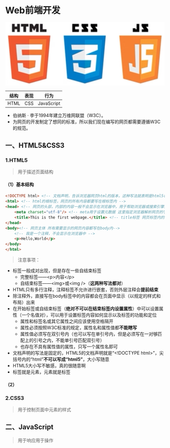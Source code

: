 # Web前端开发

![Web](./pictures/Web.png)

|结构|表现|行为      |
|----|---|----------|
|HTML|CSS|JavaScript|
* 伯纳斯 · 李于1994年建立万维网联盟（W3C）。  
* 为网页的开发制定了想同的标准，所以我们现在编写的网页都需要遵循W3C的规范。

## 一、HTML5&CSS3

### 1.HTML5

> 用于描述页面结构

#### （1）基本结构

```html
<!DOCTYPE html> <!-- 文档声明，告诉浏览器网页html的版本，这种写法就表明是html5标准 -->
<html> <!-- html的根标签，网页的所有内容都要写在根标签内 -->
<head> <!-- 网页的头部，内部的内容一般不会显示在浏览器中，用于帮助浏览器或搜索引擎来解析网页 -->
    <meta charset="utf-8"/> <!-- meta用于设置元数据 这里指定浏览器解析网页的字符集为utf-8 -->
    <title>This is the first webpage.</title> <!-- title标签 网页标签内的显示内容 -->
</head>
<body><!-- 网页主体 所有需要显示的网页内容都写在body内-->
    <!-- 我是一个注释，不会显示在浏览器中 -->
    <p>Hello,World</p>
</body>
</html>
```
> 注意事项：
* 标签一般成对出现，但是存在一些自结束标签
  * 完整标签——\<p>内容\</p>
  * 自结束标签——\<img>或\<img />（**这两种写法都对**）
* HTML只有多行注释，注释标签不允许进行嵌套，否则外层注释会**提前结束**
* 除注释外，直接写在body标签中的内容都会在页面中显示（以规定的样式和布局）出来
* 在开始标签或自结束标签（**绝对不可以在结束标签内设置属性**）中可以设置属性（一个名值对），可以用于设置标签内容如何显示以及标签的功能和定位
  * 属性和标签名或其它属性之间应该使用空格隔开
  * 属性必须按照W3C标准的规定，属性名和属性值都**不能瞎写**
  * 属性值必须写在双引号内（也可以写在单引号内，但是必须写在一对够匹配上的引号之内，不能单引号匹配双引号）
  * 也存在不具有属性值的属性，只写一个属性名即可
* 文档声明的写法是固定的，HTML5的文档声明就是“\<!DOCTYPE html>”，尖括号内的“html”**不可以写成“html5”**，大小写随意
* HTML5大小写不敏感，真的很随意啊
* 标签就是元素，元素就是标签

#### （2）

### 2.CSS3

> 用于控制页面中元素的样式

## 二、JavaScript

> 用于响应用于操作